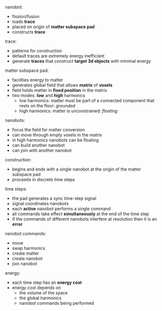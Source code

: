 nanobot:

- fission/fusion
- loads **trace**
- placed on origin of **matter subspace pad**
- constructs **trace**

trace:

- patterns for construction
- default traces are extremely energy inefficient
- generate **traces** that construct **target 3d objects** with minimal energy

matter subspace pad:
- facilities energy to matter
- generates global field that allows **matrix** of **voxels**
- field holds matter in **fixed position** in the matrix
- two modes: **low** and **high** harmonics
  - low harmonics: matter must be part of a connected component that rests on the floor: _grounded_
  - high harmonics: matter is unconstrained: _floating_

nanobots:
- focus the field for matter conversion
- can move through empty voxels in the matrix
- in high harmonics nanobots can be floating
- can build another nanobot
- can join with another nanobot

construction:
- begins and ends with a single nanobot at the origin of the matter subspace pad
- proceeds in discrete time steps

time steps:
- the pad generates a sync time-step signal
- signal coordinates nanobots
- each **active** nanobot performs a single command
- all commands take effect **simultaneously** at the end of the time step
- if the commands of different nanobots interfere at resolution then it is an **error**

nanobot commands:
- move
- swap harmonics
- create matter
- create nanobot
- join nanobot

energy:
- each time step has an **energy cost**
- energy cost depends on
  - the volume of the space
  - the global harmonics
  - nanobot commands being performed

